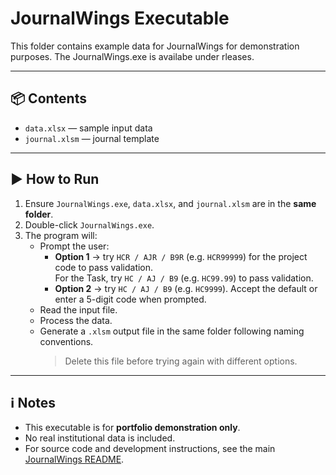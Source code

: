 # JournalWings Executable

This folder contains example data for JournalWings for demonstration purposes.
The JournalWings.exe is availabe under rleases.

---

## 📦 Contents
- `data.xlsx` — sample input data  
- `journal.xlsm` — journal template  

---

## ▶️ How to Run
1. Ensure `JournalWings.exe`, `data.xlsx`, and `journal.xlsm` are in the **same folder**.  
2. Double-click `JournalWings.exe`.  
3. The program will:
   - Prompt the user:  
     - **Option 1** → try `HCR / AJR / B9R` (e.g. `HCR99999`) for the project code to pass validation.  
       For the Task, try `HC / AJ / B9` (e.g. `HC99.99`) to pass validation.  
     - **Option 2** → try `HC / AJ / B9` (e.g. `HC9999`). Accept the default or enter a 5-digit code when prompted.  
   - Read the input file.  
   - Process the data.  
   - Generate a `.xlsm` output file in the same folder following naming conventions.  
     > Delete this file before trying again with different options.  

---

## ℹ️ Notes
- This executable is for **portfolio demonstration only**.  
- No real institutional data is included.  
- For source code and development instructions, see the main [JournalWings README](../README.md).  

